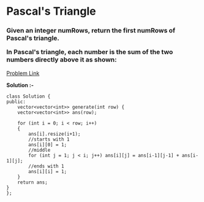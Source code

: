 # Pascal's Triangle

<h3>
Given an integer numRows, return the first numRows of Pascal's triangle.

In Pascal's triangle, each number is the sum of the two numbers directly above it as shown:


</h3>

[Problem Link](https://leetcode.com/problems/pascals-triangle/description/)

**Solution :-**

```
class Solution {
public:
    vector<vector<int>> generate(int row) {
    vector<vector<int>> ans(row);
    
    for (int i = 0; i < row; i++)
    {
        ans[i].resize(i+1);
        //starts with 1  
        ans[i][0] = 1;
        //middle 
        for (int j = 1; j < i; j++) ans[i][j] = ans[i-1][j-1] + ans[i-1][j];
        //ends with 1 
        ans[i][i] = 1;
    }
    return ans;
}
};
```

